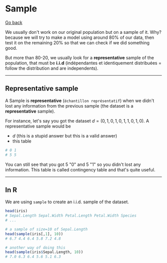 # Sample

[Go back](..)

We usually don't work on our original population
but on a sample of it. Why? because we will try to make
a model using around 80% of our data, then test it on the
remaining 20% so that we can check if we did something good.

But more than 80-20, we usually look for a
**representative** sample of the population, that must
be **i.i.d** (indépendantes et identiquement distribuées =
follow the distribution and are independents).

<hr class="sl">

## Representative sample

A Sample is **representative** (`échantillon représentatif`) when we didn't lost any
information from the previous sample (the dataset is a
**representative** sample).

For instance, let's say you got the dataset
$d = (0,1,0,1,0,1,1,0,1,0)$. A representative
sample would be

* $d$ (this is a stupid answer but this is a valid answer)
* this table

```r
# 0 1 
# 5 5 
```

You can still see that you got 5 "0" and 5 "1" so you
didn't lost any information. This table is called
contingency table and that's quite useful.

<hr class="sr">

## In R

We are using ``sample`` to create an i.i.d.
sample of the dataset.

```r
head(iris)
# Sepal.Length Sepal.Width Petal.Length Petal.Width Species
# ...

# a sample of size=10 of Sepal.Length
head(sample(iris[,1], 10))
# 6.7 4.4 6.4 5.8 7.2 4.8

# another way of doing this
head(sample(iris$Sepal.Length, 10))
# 7.0 6.3 6.4 5.6 5.1 6.3
```